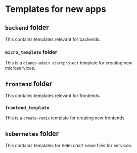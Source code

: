 # Templates for new apps

## `backend` folder

This contains templates relevant for backends.

### `micro_template` folder

This is a `django-admin startproject` template for creating new microservices.

## `frontend` folder

This contains templates relevant for frontends.

### `frontend_template`

This is a `create-remix` template for creating new frontends.

## `kubernetes` folder

This contains templates for helm chart value files for services. 
